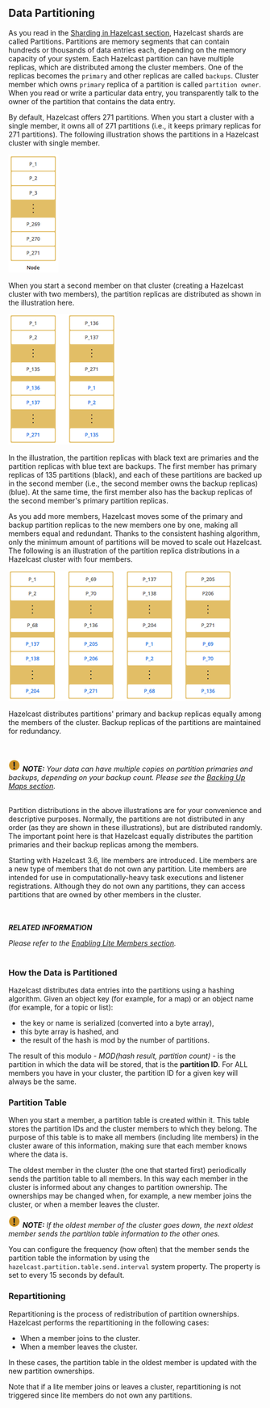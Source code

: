 
## Data Partitioning

As you read in the [Sharding in Hazelcast section](#sharding-in-hazelcast), Hazelcast shards are called Partitions. Partitions are memory segments that can contain hundreds or thousands of data entries each, depending on the memory capacity of your system. Each Hazelcast partition can have multiple replicas, which are distributed among the cluster members. One of the replicas becomes the `primary` and other replicas are called `backups`. Cluster member which owns `primary` replica of a partition is called `partition owner`. When you read or write a particular data entry, you transparently talk to the owner of the partition that contains the data entry.  
 
By default, Hazelcast offers 271 partitions. When you start a cluster with a single member, it owns all of 271 partitions (i.e., it keeps primary replicas for 271 partitions). The following illustration shows the partitions in a Hazelcast cluster with single member.

![Single Member with Partitions](images/NodePartition.jpg)

When you start a second member on that cluster (creating a Hazelcast cluster with two members), the partition replicas are distributed as shown in the illustration here.

![Cluster with Two Members - Backups are Created](images/BackupPartitions.jpg)

In the illustration, the partition replicas with black text are primaries and the partition replicas with blue text are backups. The first member has primary replicas of 135 partitions (black), and each of these partitions are backed up in the second member (i.e., the second member owns the backup replicas) (blue). At the same time, the first member also has the backup replicas of the second member's primary partition replicas.

As you add more members, Hazelcast moves some of the primary and backup partition replicas to the new members one by one, making all members equal and redundant. Thanks to the consistent hashing algorithm, only the minimum amount of partitions will be moved to scale out Hazelcast. The following is an illustration of the partition replica distributions in a Hazelcast cluster with four members.

![Cluster with Four Members](images/4NodeCluster.jpg)

Hazelcast distributes partitions' primary and backup replicas equally among the members of the cluster. Backup replicas of the partitions are maintained for redundancy.

<br></br>
![image](images/NoteSmall.jpg) ***NOTE:*** *Your data can have multiple copies on partition primaries and backups, depending on your backup count. Please see the [Backing Up Maps section](#backing-up-maps).*
<br></br>

Partition distributions in the above illustrations are for your convenience and descriptive purposes. Normally, the partitions are not distributed in any order (as they are shown in these illustrations), but are distributed randomly. The important point here is that Hazelcast equally distributes the partition primaries and their backup replicas among the members.

Starting with Hazelcast 3.6, lite members are introduced. Lite members are a new type of members that do not own any partition. Lite members are intended for use in computationally-heavy task executions and listener registrations. Although they do not own any partitions,
they can access partitions that are owned by other members in the cluster.

<br></br>
***RELATED INFORMATION***

*Please refer to the [Enabling Lite Members section](#enabling-lite-members).*
<br></br> 


### How the Data is Partitioned

Hazelcast distributes data entries into the partitions using a hashing algorithm. Given an object key (for example, for a map) or an object name (for example, for a topic or list):

- the key or name is serialized (converted into a byte array),
- this byte array is hashed, and
- the result of the hash is mod by the number of partitions.

The result of this modulo - *MOD(hash result, partition count)* -  is the partition in which the data will be stored, that is the **partition ID**. For ALL members you have in your cluster, the partition ID for a given key will always be the same.

### Partition Table

When you start a member, a partition table is created within it. This table stores the partition IDs and the cluster members to which they belong. The purpose of this table is to make all members (including lite members) in the cluster aware of this information, making sure that each member knows where the data is.

The oldest member in the cluster (the one that started first) periodically sends the partition table to all members. In this way each member in the cluster is informed about any changes to partition ownership. The ownerships may be changed when, for example, a new member joins the cluster, or when a member leaves the cluster.

![image](images/NoteSmall.jpg) ***NOTE:*** *If the oldest member of the cluster goes down, the next oldest member sends the partition table information to the other ones.*

You can configure the frequency (how often) that the member sends the partition table the information by using the `hazelcast.partition.table.send.interval` system property. The property is set to every 15 seconds by default. 

### Repartitioning

Repartitioning is the process of redistribution of partition ownerships. Hazelcast performs the repartitioning in the following cases:

- When a member joins to the cluster.
- When a member leaves the cluster.

In these cases, the partition table in the oldest member is updated with the new partition ownerships. 

Note that if a lite member joins or leaves a cluster, repartitioning is not triggered since lite members do not own any partitions.


